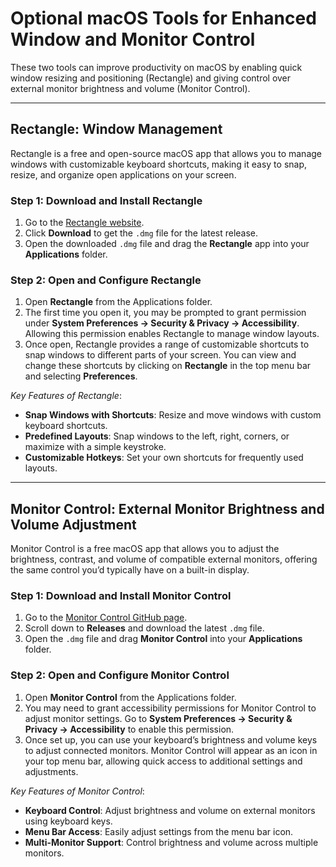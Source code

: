 # Optional macOS Tools for Enhanced Window and Monitor Control

These two tools can improve productivity on macOS by enabling quick window resizing and positioning (Rectangle) and giving control over external monitor brightness and volume (Monitor Control).

---

## Rectangle: Window Management

Rectangle is a free and open-source macOS app that allows you to manage windows with customizable keyboard shortcuts, making it easy to snap, resize, and organize open applications on your screen.

### Step 1: Download and Install Rectangle
1. Go to the [Rectangle website](https://rectangleapp.com/).
2. Click **Download** to get the `.dmg` file for the latest release.
3. Open the downloaded `.dmg` file and drag the **Rectangle** app into your **Applications** folder.

### Step 2: Open and Configure Rectangle
1. Open **Rectangle** from the Applications folder.
2. The first time you open it, you may be prompted to grant permission under **System Preferences -> Security & Privacy -> Accessibility**. Allowing this permission enables Rectangle to manage window layouts.
3. Once open, Rectangle provides a range of customizable shortcuts to snap windows to different parts of your screen. You can view and change these shortcuts by clicking on **Rectangle** in the top menu bar and selecting **Preferences**.

*Key Features of Rectangle*:
   - **Snap Windows with Shortcuts**: Resize and move windows with custom keyboard shortcuts.
   - **Predefined Layouts**: Snap windows to the left, right, corners, or maximize with a simple keystroke.
   - **Customizable Hotkeys**: Set your own shortcuts for frequently used layouts.

---

## Monitor Control: External Monitor Brightness and Volume Adjustment

Monitor Control is a free macOS app that allows you to adjust the brightness, contrast, and volume of compatible external monitors, offering the same control you’d typically have on a built-in display.

### Step 1: Download and Install Monitor Control
1. Go to the [Monitor Control GitHub page](https://github.com/MonitorControl/MonitorControl).
2. Scroll down to **Releases** and download the latest `.dmg` file.
3. Open the `.dmg` file and drag **Monitor Control** into your **Applications** folder.

### Step 2: Open and Configure Monitor Control
1. Open **Monitor Control** from the Applications folder.
2. You may need to grant accessibility permissions for Monitor Control to adjust monitor settings. Go to **System Preferences -> Security & Privacy -> Accessibility** to enable this permission.
3. Once set up, you can use your keyboard’s brightness and volume keys to adjust connected monitors. Monitor Control will appear as an icon in your top menu bar, allowing quick access to additional settings and adjustments.

*Key Features of Monitor Control*:
   - **Keyboard Control**: Adjust brightness and volume on external monitors using keyboard keys.
   - **Menu Bar Access**: Easily adjust settings from the menu bar icon.
   - **Multi-Monitor Support**: Control brightness and volume across multiple monitors.
